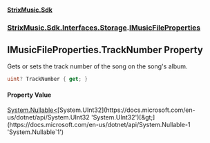 #### [StrixMusic.Sdk](./index.md 'index')
### [StrixMusic.Sdk.Interfaces.Storage](./StrixMusic-Sdk-Interfaces-Storage.md 'StrixMusic.Sdk.Interfaces.Storage').[IMusicFileProperties](./StrixMusic-Sdk-Interfaces-Storage-IMusicFileProperties.md 'StrixMusic.Sdk.Interfaces.Storage.IMusicFileProperties')
## IMusicFileProperties.TrackNumber Property
Gets or sets the track number of the song on the song's album.  
```csharp
uint? TrackNumber { get; }
```
#### Property Value
[System.Nullable&lt;](https://docs.microsoft.com/en-us/dotnet/api/System.Nullable-1 'System.Nullable`1')[System.UInt32](https://docs.microsoft.com/en-us/dotnet/api/System.UInt32 'System.UInt32')[&gt;](https://docs.microsoft.com/en-us/dotnet/api/System.Nullable-1 'System.Nullable`1')  
